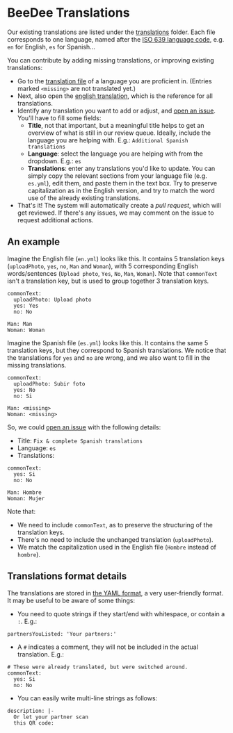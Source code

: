 # BeeDee Translations

Our existing translations are listed under the [translations](./translations) folder.
Each file corresponds to one language, named after the [ISO 639 language code](https://en.wikipedia.org/wiki/List_of_ISO_639_language_codes), e.g. `en` for English, `es` for Spanish...

You can contribute by adding missing translations, or improving existing translations:

- Go to the [translation file](./tree/main/translations) of a language you are proficient in. (Entries marked `<missing>` are not translated yet.)
- Next, also open the [english translation](./translations/en.yml), which is the reference for all translations.
- Identify any translation you want to add or adjust, and [open an issue](../../issues/new/choose).
  You'll have to fill some fields:
     - **Title**, not that important, but a meaningful title helps to get an overview of what is still in our review queue.
	   Ideally, include the language you are helping with. E.g.: `Additional Spanish translations`
	 - **Language**: select the language you are helping with from the dropdown. E.g.: `es`
	 - **Translations**: enter any translations you'd like to update.
	   You can simply copy the relevant sections from your language file (e.g. `es.yml`), edit them, and paste them in the text box.
	   Try to preserve capitalization as in the English version, and try to match the word use of the already existing translations.
- That's it! The system will automatically create a _pull request_, which will get reviewed.
  If there's any issues, we may comment on the issue to request additional actions.
	   
## An example

Imagine the English file (`en.yml`) looks like this. It contains 5 translation keys (`uploadPhoto`, `yes`, `no`, `Man` and `Woman`), with 5 corresponding English words/sentences (`Upload photo`, `Yes`, `No`, `Man`, `Woman`). Note that `commonText` isn't a translation key, but is used to group together 3 translation keys.

```
commonText:
  uploadPhoto: Upload photo
  yes: Yes
  no: No
  
Man: Man
Woman: Woman
```

Imagine the Spanish file (`es.yml`) looks like this. It contains the same 5 translation keys, but they correspond to Spanish translations.
We notice that the translations for `yes` and `no` are wrong, and we also want to fill in the missing translations.

```
commonText:
  uploadPhoto: Subir foto
  yes: No
  no: Si

Man: <missing>
Woman: <missing>
```

So, we could [open an issue](../../issues/new/choose) with the following details:

- Title: `Fix & complete Spanish translations`
- Language: `es`
- Translations:

```
commonText:
  yes: Si
  no: No

Man: Hombre
Woman: Mujer
```

Note that:

- We need to include `commonText`, as to preserve the structuring of the translation keys.
- There's no need to include the unchanged translation (`uploadPhoto`).
- We match the capitalization used in the English file (`Hombre` instead of `hombre`).

## Translations format details

The translations are stored in [the YAML format](https://en.wikipedia.org/wiki/YAML), a very user-friendly format.
It may be useful to be aware of some things:

- You need to quote strings if they start/end with whitespace, or contain a `:`. E.g.:
```
partnersYouListed: 'Your partners:'
```

- A `#` indicates a comment, they will not be included in the actual translation. E.g.:
```
# These were already translated, but were switched around.
commonText:
  yes: Si
  no: No
```

- You can easily write multi-line strings as follows:
```
description: |-
  Or let your partner scan
  this QR code:
```